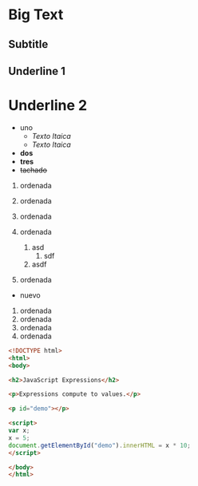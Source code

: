 # Big Text
## Subtitle

Underline 1
---------

Underline 2
========
- uno
    - *Texto Itaica*
    - _Texto Itaica_
- **dos**
- __tres__
- ~~tachado~~

1. ordenada 
1. ordenada 
1. ordenada 
1. ordenada 
    1. asd
        1. sdf
    1. asdf

1. ordenada 

- nuevo
1. ordenada 
1. ordenada 
1. ordenada 
1. ordenada 

```HTML
<!DOCTYPE html>
<html>
<body>

<h2>JavaScript Expressions</h2>

<p>Expressions compute to values.</p>

<p id="demo"></p>

<script>
var x;
x = 5;
document.getElementById("demo").innerHTML = x * 10;
</script>

</body>
</html>
```
